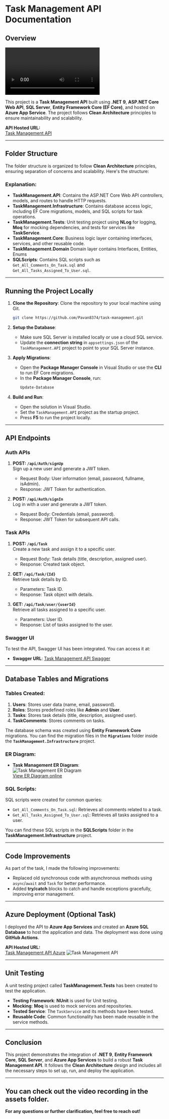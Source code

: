 # Task Management API Documentation

## Overview

![Video](assets/Project_Code_Architecture_explanation.mp4)

This project is a **Task Management API** built using **.NET 9**, **ASP.NET Core Web API**, **SQL Server**, **Entity Framework Core (EF Core)**, and hosted on **Azure App Service**. The project follows **Clean Architecture** principles to ensure maintainability and scalability.

**API Hosted URL:**  
[Task Management API](https://taskmanagementapi-gpc2bbb9dffharch.indonesiacentral-01.azurewebsites.net/index.html)

---

## Folder Structure

The folder structure is organized to follow **Clean Architecture** principles, ensuring separation of concerns and scalability. Here's the structure:

### Explanation:

- **TaskManagement.API**: Contains the ASP.NET Core Web API controllers, models, and routes to handle HTTP requests.
- **TaskManagement.Infrastructure**: Contains database access logic, including EF Core migrations, models, and SQL scripts for task operations.
- **TaskManagement.Tests**: Unit testing project using **NLog** for logging, **Moq** for mocking dependencies, and tests for services like **TaskService**.
- **TaskManagement.Core**: Business logic layer containing interfaces, services, and other reusable code.
- **TaskManagement.Domain** Domain layer contains Interfaces, Entities, Enums
- **SQLScripts**: Contains SQL scripts such as `Get_All_Comments_On_Task.sql` and `Get_All_Tasks_Assigned_To_User.sql`.

---

## Running the Project Locally

1. **Clone the Repository**: Clone the repository to your local machine using Git.
    ```bash
    git clone https://github.com/Pavan8374/task-management.git
    ```

2. **Setup the Database**:
   - Make sure SQL Server is installed locally or use a cloud SQL service.
   - Update the **connection string** in `appsettings.json` of the `TaskManagement.API` project to point to your SQL Server instance.

3. **Apply Migrations**:
   - Open the **Package Manager Console** in Visual Studio or use the **CLI** to run EF Core migrations.
   - In the **Package Manager Console**, run:
     ```bash
     Update-Database
     ```

4. **Build and Run**:
   - Open the solution in Visual Studio.
   - Set the `TaskManagement.API` project as the startup project.
   - Press **F5** to run the project locally.

---

## API Endpoints

### **Auth APIs**

1. **POST: `/api/Auth/signUp`**  
   Sign up a new user and generate a JWT token.
   - Request Body: User information (email, password, fullname, isAdmin).
   - Response: JWT Token for authentication.

2. **POST: `/api/Auth/signIn`**  
   Log in with a user and generate a JWT token.
   - Request Body: Credentials (email, password).
   - Response: JWT Token for subsequent API calls.

### **Task APIs**

1. **POST: `/api/Task`**  
   Create a new task and assign it to a specific user.
   - Request Body: Task details (title, description, assigned user).
   - Response: Created task object.

2. **GET: `/api/Task/{Id}`**  
   Retrieve task details by ID.
   - Parameters: Task ID.
   - Response: Task object with details.

3. **GET: `/api/Task/user/{userId}`**  
   Retrieve all tasks assigned to a specific user.
   - Parameters: User ID.
   - Response: List of tasks assigned to the user.

### **Swagger UI**

To test the API, Swagger UI has been integrated. You can access it at:
- **Swagger URL**: [Task Management API Swagger](https://taskmanagementapi-gpc2bbb9dffharch.indonesiacentral-01.azurewebsites.net/index.html)

---

## Database Tables and Migrations

### **Tables Created**:
1. **Users**: Stores user data (name, email, password).
2. **Roles**: Stores predefined roles like **Admin** and **User**.
3. **Tasks**: Stores task details (title, description, assigned user).
4. **TaskComments**: Stores comments on tasks.

The database schema was created using **Entity Framework Core** migrations. You can find the migration files in the **`Migrations`** folder inside the **`TaskManagement.Infrastructure`** project.

### **ER Diagram**:

- **Task Management ER Diagram**:  
  ![Task Management ER Diagram](assets/TaskManagement_ER_Diagram.png)  
  [View ER Diagram online](https://dbdiagram.io/d/TaskManagement-ER-Diagram-680de9e61ca52373f583a531)

### **SQL Scripts**:
SQL scripts were created for common queries:
- `Get_All_Comments_On_Task.sql`: Retrieves all comments related to a task.
- `Get_All_Tasks_Assigned_To_User.sql`: Retrieves all tasks assigned to a user.

You can find these SQL scripts in the **SQLScripts** folder in the **TaskManagement.Infrastructure** project.

---

## Code Improvements

As part of the task, I made the following improvements:
- Replaced old synchronous code with asynchronous methods using `async`/`await` and `Task` for better performance.
- Added **try/catch** blocks to catch and handle exceptions gracefully, improving error management.

---

## Azure Deployment (Optional Task)

I deployed the API to **Azure App Services** and created an **Azure SQL Database** to host the application and data. The deployment was done using **GitHub Actions**.

**API Hosted URL:**  
[Task Management API Azure](https://taskmanagementapi-gpc2bbb9dffharch.indonesiacentral-01.azurewebsites.net/index.html)
![Task Management API](assets/api.png) 

---

## Unit Testing

A unit testing project called **TaskManagement.Tests** has been created to test the application.

- **Testing Framework**: **NUnit** is used for Unit testing.
- **Mocking**: **Moq** is used to mock services and repositories.
- **Tested Service**: The `TaskService` and its methods have been tested.
- **Reusable Code**: Common functionality has been made reusable in the service methods.

---

## Conclusion

This project demonstrates the integration of **.NET 9**, **Entity Framework Core**, **SQL Server**, and **Azure App Services** to build a robust **Task Management API**. It follows the **Clean Architecture** design and includes all the necessary steps to set up, run, and deploy the application.

---

## You can check out the video recording in the assets folder.

**For any questions or further clarification, feel free to reach out!**



